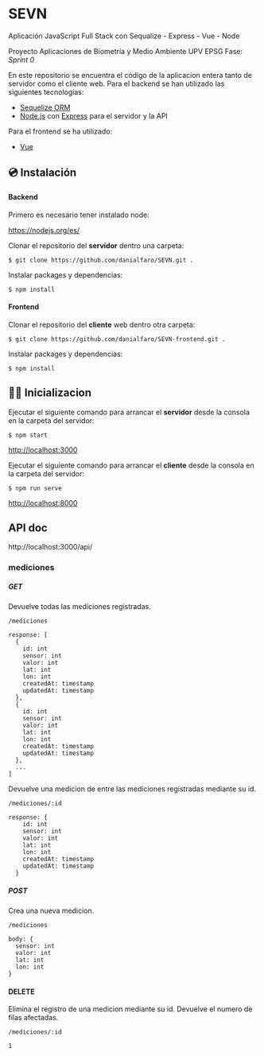 # SEVN
Aplicación JavaScript Full Stack con Sequalize - Express - Vue - Node

Proyecto Aplicaciones de Biometría y Medio Ambiente UPV EPSG
Fase: _Sprint 0_

En este repositorio se encuentra el código de la aplicacion entera tanto de servidor como el cliente web. Para el backend se han utilizado las siguientes tecnologías:

- [Sequelize ORM](https://sequelize.org/)
- [Node.js](https://nodejs.org/es/) con [Express](https://expressjs.com/) para el servidor y la API

Para el frontend se ha utilizado:
- [Vue](https://vuejs.org/)



## 💿 Instalación

#### Backend

Primero es necesario tener instalado node: 

https://nodejs.org/es/

Clonar el repositorio del **servidor** dentro una carpeta:

`$ git clone https://github.com/danialfaro/SEVN.git .`

Instalar packages y dependencias:

`$ npm install`

#### Frontend

Clonar el repositorio del **cliente** web dentro otra carpeta:

`$ git clone https://github.com/danialfaro/SEVN-frontend.git .`

Instalar packages y dependencias:

`$ npm install`

## 🐱‍🏍 Inicializacion 

Ejecutar el siguiente comando para arrancar el **servidor** desde la consola en la carpeta del servidor:

`$ npm start`

[http://localhost:3000](http://localhost:3000)

Ejecutar el siguiente comando para arrancar el **cliente** desde la consola en la carpeta del servidor:

`$ npm run serve`

[http://localhost:8000](http://localhost:3000)

## API doc

http://localhost:3000/api/

### mediciones

##### GET

Devuelve todas las mediciones registradas.

`/mediciones`

```
response: [
  {
    id: int
    sensor: int
    valor: int
    lat: int
    lon: int
    createdAt: timestamp    
    updatedAt: timestamp
  },
  {
    id: int
    sensor: int
    valor: int
    lat: int
    lon: int
    createdAt: timestamp    
    updatedAt: timestamp
  },
  ...
]
```

Devuelve una medicion de entre las mediciones registradas mediante su id.

`/mediciones/:id`

```
response: {
    id: int
    sensor: int
    valor: int
    lat: int
    lon: int
    createdAt: timestamp    
    updatedAt: timestamp
  }
```

##### POST

Crea una nueva medicion.

`/mediciones`

```
body: {
  sensor: int
  valor: int
  lat: int
  lon: int
}
```

#### DELETE

Elimina el registro de una medicion mediante su id. Devuelve el numero de filas afectadas.

`/mediciones/:id`

```
1
```
